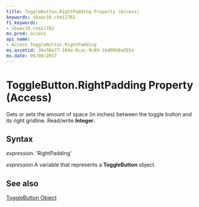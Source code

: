 ```yaml
---
title: ToggleButton.RightPadding Property (Access)
keywords: vbaac10.chm11782
f1_keywords:
- vbaac10.chm11782
ms.prod: access
api_name:
- Access.ToggleButton.RightPadding
ms.assetid: 36e38e77-104a-0cac-9c89-1bd0958ad55a
ms.date: 06/08/2017
---
```



# ToggleButton.RightPadding Property (Access)

Gets or sets the amount of space (in inches) between the toggle button and its right gridline. Read/write  **Integer**.


## Syntax

 _expression_. 'RightPadding'

 _expression_ A variable that represents a **ToggleButton** object.


## See also


[ToggleButton Object](Access.ToggleButton.md)

